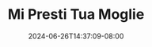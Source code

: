 --- 
title: "Mi Presti Tua Moglie"
description: "streaming  video bokep Mi Presti Tua Moglie instagram full vidio new"
date: 2024-06-26T14:37:09-08:00
file_code: "ouyfw9r5pe86"
draft: false
cover: "93ifb5d01v7ma7h3.jpg"
tags: ["Presti", "Tua", "Moglie", "bokep-indo", "bokep-viral", "bokep-ig"]
length: 3995
fld_id: "1483076"
foldername: "A presti hastuti"
categories: ["A presti hastuti"]
views: 0
---
